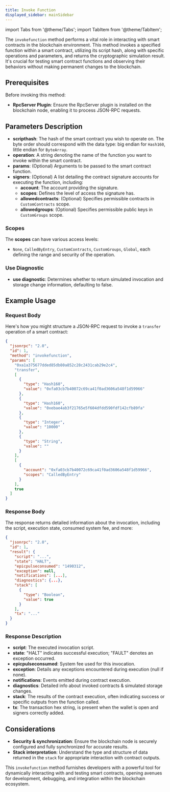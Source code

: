 ```yaml
---
title: Invoke Function
displayed_sidebar: mainSidebar
---
```


import Tabs from '@theme/Tabs';
import TabItem from '@theme/TabItem';






The `invokefunction` method performs a vital role in interacting with smart contracts in the blockchain environment. This method invokes a specified function within a smart contract, utilizing its script hash, along with specific operations and parameters, and returns the cryptographic simulation result. It's crucial for testing smart contract functions and observing their behaviors without making permanent changes to the blockchain.

## Prerequisites

Before invoking this method:

- **RpcServer Plugin**: Ensure the RpcServer plugin is installed on the blockchain node, enabling it to process JSON-RPC requests.

## Parameters Description

- **scripthash**: The hash of the smart contract you wish to operate on. The byte order should correspond with the data type: big endian for `Hash160`, little endian for `ByteArray`.
- **operation**: A string denoting the name of the function you want to invoke within the smart contract.
- **params**: (Optional) Arguments to be passed to the smart contract function. 
- **signers**: (Optional) A list detailing the contract signature accounts for executing the function, including:
  - **account**: The account providing the signature.
  - **scopes**: Defines the level of access the signature has.
  - **allowedcontracts**: (Optional) Specifies permissible contracts in `CustomContracts` scope.
  - **allowedgroups**: (Optional) Specifies permissible public keys in `CustomGroups` scope.

### Scopes
The **scopes** can have various access levels:

- `None`, `CalledByEntry`, `CustomContracts`, `CustomGroups`, `Global`, each defining the range and security of the operation.

### Use Diagnostic
- **use diagnostic**: Determines whether to return simulated invocation and storage change information, defaulting to false.

## Example Usage

### Request Body

Here's how you might structure a JSON-RPC request to invoke a `transfer` operation of a smart contract:

```json
{
  "jsonrpc": "2.0",
  "id": 1,
  "method": "invokefunction",
  "params": [
    "0xa1a375677dded85db80a852c28c2431cab29e2c4",
    "transfer",
    [
      {
        "type": "Hash160",
        "value": "0xfa03cb7b40072c69ca41f0ad3606a548f1d59966"
      },
      {
        "type": "Hash160",
        "value": "0xebae4ab3f21765e5f604dfdd590fdf142cfb89fa"
      },
      {
        "type": "Integer",
        "value": "10000"
      },
      {
        "type": "String",
        "value": ""
      }
    ],
    [
      {
        "account": "0xfa03cb7b40072c69ca41f0ad3606a548f1d59966",
        "scopes": "CalledByEntry"
      }
    ],
    true
  ]
}
```

### Response Body

The response returns detailed information about the invocation, including the script, execution state, consumed system fee, and more:

```json
{
  "jsonrpc": "2.0",
  "id": 1,
  "result": {
    "script": "...",
    "state": "HALT",
    "epicpulseconsumed": "1490312",
    "exception": null,
    "notifications": [...],
    "diagnostics": {...},
    "stack": [
      {
        "type": "Boolean",
        "value": true
      }
    ],
    "tx": "..."
  }
}
```

### Response Description

- **script**: The executed invocation script.
- **state**: "HALT" indicates successful execution; "FAULT" denotes an exception occurred.
- **epicpulseconsumed**: System fee used for this invocation.
- **exception**: Details any exceptions encountered during execution (null if none).
- **notifications**: Events emitted during contract execution.
- **diagnostics**: Detailed info about invoked contracts & simulated storage changes.
- **stack**: The results of the contract execution, often indicating success or specific outputs from the function called.
- **tx**: The transaction hex string, is present when the wallet is open and signers correctly added.

## Considerations

- **Security & synchronization**: Ensure the blockchain node is securely configured and fully synchronized for accurate results.
- **Stack interpretation**: Understand the type and structure of data returned in the `stack` for appropriate interaction with contract outputs.

This `invokefunction` method furnishes developers with a powerful tool for dynamically interacting with and testing smart contracts, opening avenues for development, debugging, and integration within the blockchain ecosystem.










<br/>